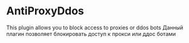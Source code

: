 # AntiProxyDdos
This plugin allows you to block access to proxies or ddos bots
Данный плагин позволяет блокировать доступ к прокси или ддос ботами 
